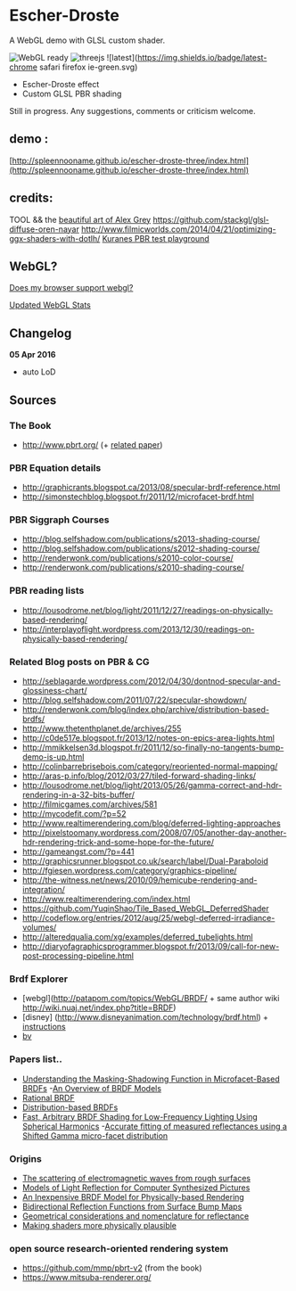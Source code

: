 
# Escher-Droste

A WebGL demo with GLSL custom shader.

![WebGL ready](https://img.shields.io/badge/webgl-ready-green.svg) ![threejs](https://img.shields.io/badge/threejs-r73-green.svg) ![latest](https://img.shields.io/badge/latest-chrome safari firefox ie-green.svg)

* Escher-Droste effect
* Custom GLSL PBR shading

Still in progress. Any suggestions, comments or criticism welcome.

## demo :
[http://spleennooname.github.io/escher-droste-three/index.html](http://spleennooname.github.io/escher-droste-three/index.html)

## credits:

TOOL && the [beautiful art of Alex Grey](http://alexgrey.com/)
https://github.com/stackgl/glsl-diffuse-oren-nayar
http://www.filmicworlds.com/2014/04/21/optimizing-ggx-shaders-with-dotlh/
[Kuranes PBR test playground](http://kuranes.github.io/physically_base_render_test/)


## WebGL?

[Does my browser support webgl?](http://www.doesmybrowsersupportwebgl.com/)

[Updated WebGL Stats](http://www.webglstats.com/)

## Changelog

**05 Apr 2016**  
- auto LoD


## Sources

### The Book
- http://www.pbrt.org/ (+ [related paper](http://www.pbrt.org/papers.php))

### PBR Equation details
- http://graphicrants.blogspot.ca/2013/08/specular-brdf-reference.html
- http://simonstechblog.blogspot.fr/2011/12/microfacet-brdf.html

### PBR Siggraph Courses
- http://blog.selfshadow.com/publications/s2013-shading-course/ 
- http://blog.selfshadow.com/publications/s2012-shading-course/
- http://renderwonk.com/publications/s2010-color-course/
- http://renderwonk.com/publications/s2010-shading-course/

### PBR reading lists
- http://lousodrome.net/blog/light/2011/12/27/readings-on-physically-based-rendering/
- http://interplayoflight.wordpress.com/2013/12/30/readings-on-physically-based-rendering/

### Related Blog posts on PBR & CG
- http://seblagarde.wordpress.com/2012/04/30/dontnod-specular-and-glossiness-chart/
- http://blog.selfshadow.com/2011/07/22/specular-showdown/
- http://renderwonk.com/blog/index.php/archive/distribution-based-brdfs/
- http://www.thetenthplanet.de/archives/255
- http://c0de517e.blogspot.fr/2013/12/notes-on-epics-area-lights.html
- http://mmikkelsen3d.blogspot.fr/2011/12/so-finally-no-tangents-bump-demo-is-up.html
- http://colinbarrebrisebois.com/category/reoriented-normal-mapping/
- http://aras-p.info/blog/2012/03/27/tiled-forward-shading-links/
- http://lousodrome.net/blog/light/2013/05/26/gamma-correct-and-hdr-rendering-in-a-32-bits-buffer/
- http://filmicgames.com/archives/581
- http://mycodefit.com/?p=52
- http://www.realtimerendering.com/blog/deferred-lighting-approaches
- http://pixelstoomany.wordpress.com/2008/07/05/another-day-another-hdr-rendering-trick-and-some-hope-for-the-future/
- http://gameangst.com/?p=441
- http://graphicsrunner.blogspot.co.uk/search/label/Dual-Paraboloid
- http://fgiesen.wordpress.com/category/graphics-pipeline/
- http://the-witness.net/news/2010/09/hemicube-rendering-and-integration/
- http://www.realtimerendering.com/index.html
- https://github.com/YuqinShao/Tile_Based_WebGL_DeferredShader
- http://codeflow.org/entries/2012/aug/25/webgl-deferred-irradiance-volumes/
- http://alteredqualia.com/xg/examples/deferred_tubelights.html
- http://diaryofagraphicsprogrammer.blogspot.fr/2013/09/call-for-new-post-processing-pipeline.html
 

### Brdf Explorer
- [webgl](http://patapom.com/topics/WebGL/BRDF/ + same author wiki http://wiki.nuaj.net/index.php?title=BRDF)
- [disney] (http://www.disneyanimation.com/technology/brdf.html) + [instructions](http://www.forceflow.be/2012/08/20/compiling-the-wdas-brdf-explorer/)
- [bv](http://www.graphics.stanford.edu/~smr/brdf/bv/)

### Papers list..
- [Understanding the Masking-Shadowing Function in Microfacet-Based BRDFs](http://hal.inria.fr/docs/00/96/78/44/PDF/RR-8468.pdf)
-[An Overview of BRDF Models](http://digibug.ugr.es/bitstream/10481/19751/1/rmontes_LSI-2012-001TR.pdf)
- [Rational BRDF](http://hal.inria.fr/docs/00/67/88/85/PDF/main_tvcg.pdf)
- [Distribution-based BRDFs](http://www.cs.utah.edu/~premoze/dbrdf/)
- [Fast, Arbitrary BRDF Shading for Low-Frequency Lighting Using Spherical Harmonics](http://www.mpi-inf.mpg.de/~jnkautz/projects/shbrdf/shbrdfRW02.pdf)
-[Accurate fitting of measured reflectances using a Shifted Gamma micro-facet distribution](http://hal.inria.fr/hal-00702304)

### Origins
- [The scattering of electromagnetic waves from rough surfaces](http://books.google.fr/books/about/The_scattering_of_electromagnetic_waves.html?id=QBEIAQAAIAAJ&redir_esc=y)
- [Models of Light Reflection for Computer Synthesized Pictures](http://research.microsoft.com/pubs/73852/p192-blinn.pdf)
- [An Inexpensive BRDF Model for Physically-based Rendering](http://www.cs.virginia.edu/~jdl/bib/appearance/analytic%20models/schlick94b.pdf)
- [Bidirectional Reflection Functions from Surface Bump Maps](http://www.anyhere.com/gward/pickup/p273-cabral.pdf)
- [Geometrical considerations and nomenclature for reflectance](http://www.graphics.stanford.edu/courses/cs448-05-winter/papers/nicodemus-brdf-nist.pdf)
- [Making shaders more physically plausible](http://www.tricity.wsu.edu/~bobl/personal/mypubs/1993_plausible.pdf)

### open source research-oriented rendering system 
- https://github.com/mmp/pbrt-v2 (from the book)
- https://www.mitsuba-renderer.org/